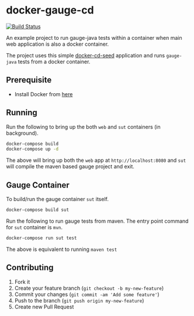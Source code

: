 # docker-gauge-cd
[![Build Status](https://travis-ci.org/sitture/docker-gauge-cd.svg?branch=master)](https://travis-ci.org/sitture/docker-gauge-cd)

An example project to run gauge-java tests within a container when main web application is also a docker container.

The project uses this simple [docker-cd-seed](https://github.com/sitture/docker-cd-seed) application and runs `gauge-java` tests from a docker container.

## Prerequisite

* Install Docker from [here](https://www.digitalocean.com/community/tutorials/how-to-install-and-use-docker-getting-started)

## Running

Run the following to bring up the both `web` and `sut` containers (in background).

```bash
docker-compose build
docker-compose up -d
```

The above will bring up both the `web` app at `http://localhost:8080` and `sut` will compile the maven based gauge project and exit.

## Gauge Container

To build/run the gauge container `sut` itself.

```bash
docker-compose build sut
```

Run the following to run gauge tests from maven. The entry point command for `sut` container is `mvn`.

```bash
docker-compose run sut test
```

The above is equivalent to running `maven test`

## Contributing

1. Fork it
2. Create your feature branch (`git checkout -b my-new-feature`)
3. Commit your changes (`git commit -am 'Add some feature'`)
4. Push to the branch (`git push origin my-new-feature`)
5. Create new Pull Request

